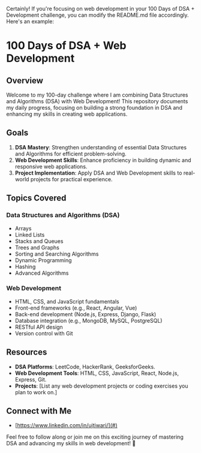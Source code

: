 Certainly! If you're focusing on web development in your 100 Days of DSA + Development challenge, you can modify the README.md file accordingly. Here's an example:

# 100 Days of DSA + Web Development

## Overview

Welcome to my 100-day challenge where I am combining Data Structures and Algorithms (DSA) with Web Development! This repository documents my daily progress, focusing on building a strong foundation in DSA and enhancing my skills in creating web applications.

## Goals

1. **DSA Mastery**: Strengthen understanding of essential Data Structures and Algorithms for efficient problem-solving.
2. **Web Development Skills**: Enhance proficiency in building dynamic and responsive web applications.
3. **Project Implementation**: Apply DSA and Web Development skills to real-world projects for practical experience.

## Topics Covered

### Data Structures and Algorithms (DSA)

- Arrays
- Linked Lists
- Stacks and Queues
- Trees and Graphs
- Sorting and Searching Algorithms
- Dynamic Programming
- Hashing
- Advanced Algorithms

### Web Development

- HTML, CSS, and JavaScript fundamentals
- Front-end frameworks (e.g., React, Angular, Vue)
- Back-end development (Node.js, Express, Django, Flask)
- Database integration (e.g., MongoDB, MySQL, PostgreSQL)
- RESTful API design
- Version control with Git



## Resources

- **DSA Platforms**: LeetCode, HackerRank, GeeksforGeeks.
- **Web Development Tools**: HTML, CSS, JavaScript, React, Node.js, Express, Git.
- **Projects**: [List any web development projects or coding exercises you plan to work on.]

## Connect with Me

- [https://www.linkedin.com/in/ujtiwari/](#) 

Feel free to follow along or join me on this exciting journey of mastering DSA and advancing my skills in web development! 🚀
